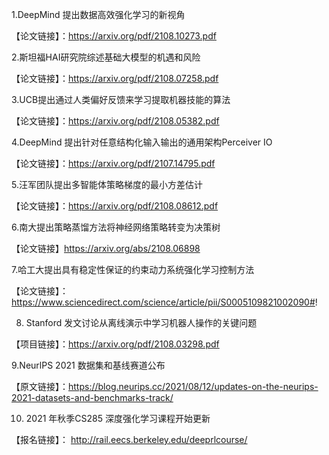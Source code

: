 1.DeepMind 提出数据高效强化学习的新视角

【论文链接】：https://arxiv.org/pdf/2108.10273.pdf 

2.斯坦福HAI研究院综述基础大模型的机遇和风险

【论文链接】：https://arxiv.org/pdf/2108.07258.pdf 

3.UCB提出通过人类偏好反馈来学习提取机器技能的算法

【论文链接】：https://arxiv.org/pdf/2108.05382.pdf

4.DeepMind 提出针对任意结构化输入输出的通用架构Perceiver IO

【论文链接】：https://arxiv.org/pdf/2107.14795.pdf 

5.汪军团队提出多智能体策略梯度的最小方差估计

【论文链接】：https://arxiv.org/pdf/2108.08612.pdf 

6.南大提出策略蒸馏方法将神经网络策略转变为决策树

【论文链接】https://arxiv.org/abs/2108.06898 

7.哈工大提出具有稳定性保证的约束动力系统强化学习控制方法

【论文链接】：https://www.sciencedirect.com/science/article/pii/S0005109821002090#!  

8. Stanford 发文讨论从离线演示中学习机器人操作的关键问题

【项目链接】：https://arxiv.org/pdf/2108.03298.pdf

9.NeurlPS 2021 数据集和基线赛道公布

【原文链接】：https://blog.neurips.cc/2021/08/12/updates-on-the-neurips-2021-datasets-and-benchmarks-track/  

10. 2021 年秋季CS285 深度强化学习课程开始更新

【报名链接】： http://rail.eecs.berkeley.edu/deeprlcourse/ 
